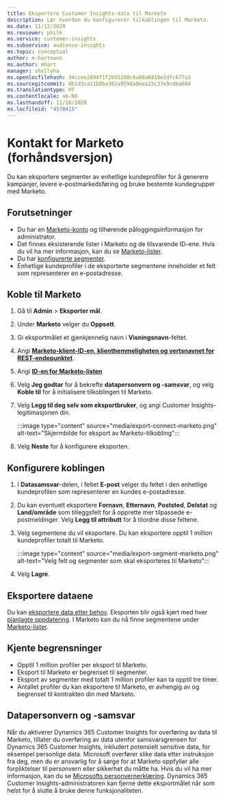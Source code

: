 ```yaml
---
title: Eksportere Customer Insights-data til Marketo
description: Lær hvordan du konfigurerer tilkoblingen til Marketo.
ms.date: 11/12/2020
ms.reviewer: philk
ms.service: customer-insights
ms.subservice: audience-insights
ms.topic: conceptual
author: m-hartmann
ms.author: mhart
manager: shellyha
ms.openlocfilehash: 34ccee2894f1f2b552d0c6a88a6810e2dfc677a3
ms.sourcegitcommit: 0b1d3ca11b8ba362a959da0eea15c37e9cdba084
ms.translationtype: HT
ms.contentlocale: nb-NO
ms.lasthandoff: 11/18/2020
ms.locfileid: "4570415"
---
```

# <a name="connector-for-marketo-preview"></a>Kontakt for Marketo (forhåndsversjon)

Du kan eksportere segmenter av enhetlige kundeprofiler for å generere kampanjer, levere e-postmarkedsføring og bruke bestemte kundegrupper med Marketo.

## <a name="prerequisites"></a>Forutsetninger

-   Du har en [Marketo-konto](https://login.marketo.com/) og tilhørende påloggingsinformasjon for administrator.
-   Det finnes eksisterende lister i Marketo og de tilsvarende ID-ene. Hvis du vil ha mer informasjon, kan du se [Marketo-lister](https://docs.marketo.com/display/public/DOCS/Understanding+Static+Lists).
-   Du har [konfigurerte segmenter](segments.md).
-   Enhetlige kundeprofiler i de eksporterte segmentene inneholder et felt som representerer en e-postadresse.

## <a name="connect-to-marketo"></a>Koble til Marketo

1. Gå til **Admin** > **Eksporter mål**.

1. Under **Marketo** velger du **Oppsett**.

1. Gi eksportmålet et gjenkjennelig navn i **Visningsnavn**-feltet.

1. Angi **[Marketo-klient-ID-en, klienthemmeligheten og vertsnavnet for REST-endepunktet](https://developers.marketo.com/rest-api/authentication/)**.

1. Angi **[ID-en for Marketo-listen](https://docs.marketo.com/display/public/DOCS/Understanding+Static+Lists)** 

1. Velg **Jeg godtar** for å bekrefte **datapersonvern og -samsvar**, og velg **Koble til** for å initialisere tilkoblingen til Marketo.

1. Velg **Legg til deg selv som eksportbruker**, og angi Customer Insights-legitimasjonen din.

   :::image type="content" source="media/export-connect-marketo.png" alt-text="Skjermbilde for eksport av Marketo-tilkobling":::

1. Velg **Neste** for å konfigurere eksporten.

## <a name="configure-the-connector"></a>Konfigurere koblingen

1. I **Datasamsvar**-delen, i feltet **E-post** velger du feltet i den enhetlige kundeprofilen som representerer en kundes e-postadresse. 

1. Du kan eventuelt eksportere **Fornavn**, **Etternavn**, **Poststed**, **Delstat** og **Land/område** som tilleggsfelt for å opprette mer tilpassede e-postmeldinger. Velg **Legg til attributt** for å tilordne disse feltene.

1. Velg segmentene du vil eksportere. Du kan eksportere opptil 1 million kundeprofiler totalt til Marketo.

   :::image type="content" source="media/export-segment-marketo.png" alt-text="Velg felt og segmenter som skal eksporteres til Marketo":::

1. Velg **Lagre**.

## <a name="export-the-data"></a>Eksportere dataene

Du kan [eksportere data etter behov](export-destinations.md). Eksporten blir også kjørt med hver [planlagte oppdatering](system.md#schedule-tab). I Marketo kan du nå finne segmentene under [Marketo-lister](ttps://docs.marketo.com/display/public/DOCS/Understanding+Static+Lists).

## <a name="known-limitations"></a>Kjente begrensninger

- Opptil 1 million profiler per eksport til Marketo.
- Eksport til Marketo er begrenset til segmenter.
- Eksport av segmenter med totalt 1 million profiler kan ta opptil tre timer. 
- Antallet profiler du kan eksportere til Marketo, er avhengig av og begrenset til kontrakten din med Marketo.

## <a name="data-privacy-and-compliance"></a>Datapersonvern og -samsvar

Når du aktiverer Dynamics 365 Customer Insights for overføring av data til Marketo, tillater du overføring av data utenfor samsvarsgrensen for Dynamics 365 Customer Insights, inkludert potensielt sensitive data, for eksempel personlige data. Microsoft overfører slike data etter instruksjon fra deg, men du er ansvarlig for å sørge for at Marketo oppfyller alle forpliktelser til personvern eller sikkerhet du måtte ha. Hvis du vil ha mer informasjon, kan du se [Microsofts personvernerklæring](https://go.microsoft.com/fwlink/?linkid=396732).
Dynamics 365 Customer Insights-administratoren kan fjerne dette eksportmålet når som helst for å slutte å bruke denne funksjonaliteten.
